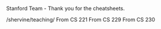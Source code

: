 Stanford Team - Thank you for the cheatsheets.

/shervine/teaching/
From CS 221
From CS 229 
From CS 230
